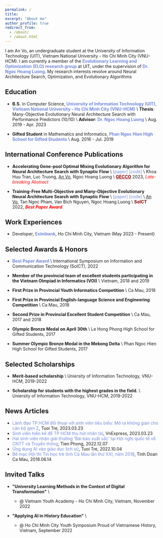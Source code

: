 ```yaml
---
permalink: /
title: 
excerpt: "About me"
author_profile: true
redirect_from: 
  - /about/
  - /about.html
---
```

 
I am An Vo, an undergraduate student at the University of Information Technology (UIT), Vietnam National University - Ho Chi Minh City (VNU-HCM). I am currently a member of the <a href="https://sites.google.com/view/evolve-learn-optimize" style="color: #7289da; text-decoration:none">**Evolutionary Learning and Optimization (ELO) research group**</a> at UIT, under the supervision of <a href="https://sites.google.com/view/hoangluong" style="color: #7289da; text-decoration: none;">**Dr. Ngoc Hoang Luong**</a>. My research interests revolve around Neural Architecture Search, Optimization, and Evolutionary Algorithms

## Education
- **B.S.** in Computer Science, <a href="https://en.uit.edu.vn/" style="color: #7289da; text-decoration: none;">**University of Information Technology (UIT), Vietnam National University - Ho Chi Minh City (VNU-HCM)**</a> \\
**Thesis**: Many-Objective Evolutionary Neural Architecture Search with Performance Predictors (10/10) \\
**Advisor**: <a href="https://sites.google.com/view/hoangluong" style="color: #7289da; text-decoration: none;">**Dr. Ngoc Hoang Luong**</a> \\
Aug. 2019 - Apr. 2023

- **Gifted Student** in Mathematics and Informatics, <a href="https://thpt-chuyenphanngochien.edu.vn" style="color: #7289da; text-decoration: none;">**Phan Ngoc Hien High School for Gifted Students**</a> \\
Aug. 2016 - Jul. 2019

## International Conference Publications
- **Accelerating Gene-pool Optimal Mixing Evolutionary Algorithm for Neural Architecture Search with Synaptic Flow** \\
<a href="https://gecco-2023.sigevo.org/HomePage" style="color: #7289da; text-decoration: none;">[paper]</a> 
<a href="https://github.com/ELO-Lab/SF-GOMENAS" style="color: #7289da; text-decoration: none;">[code]</a> \\
Khoa Huu Tran, Luc Truong, <u>An Vo</u>, Ngoc Hoang Luong \\
<a href="https://gecco-2023.sigevo.org/HomePage; text-decoration: none;" style="color:darkred">**GECCO**</a> 2023, <span style="color:red">_Late-breaking Abstract_</span> 

- **Training-Free Multi-Objective and Many-Objective Evolutionary Neural Architecture Search with Synaptic Flow** \\
<a href="https://dl.acm.org/doi/10.1145/3568562.3568569" style="color: #7289da; text-decoration: none;">[paper]</a> 
<a href="https://github.com/ELO-Lab/TF-MaOENAS" style="color: #7289da; text-decoration: none;">[code]</a> \\
<u>An Vo</u>, Tan Ngoc Pham, Van Bich Nguyen, Ngoc Hoang Luong \\
<a href="https://soict.org/2022" style="color:darkred; text-decoration: none;">**SoICT**</a> 2022, <span style="color:red">_**Best Paper Award**_</span> 

## Work Experiences
- Developer, <a href="https://eximbank.com.vn/en_GB/" style="color: #7289da; text-decoration: none;">**Eximbank**</a>, Ho Chi Minh City, Vietnam (May 2023 - Present)  

## Selected Awards & Honors
- <a href="https://soict.org/2022/" style="color: #7289da; text-decoration: none;">**Best Paper Award**</a> \\
International Symposium on Information and Communication Technology (SoICT), 2022

- **Member of the provincial team of excellent students participating in the Vietnam Olmpiad in Informatics (VOI)** \\
Vietnam, 2018 and 2019

- **First Prize in Provincial Youth Informatics Competition** \\
Ca Mau, 2018

- **First Prize in Provincial English-language Science and Engineering Competition** \\
Ca Mau, 2018

- **Second Prize in Provincial Excellent Student Competition** \\
Ca Mau, 2017 and 2018

- **Olympic Bronze Medal on April 30th** \\
Le Hong Phong High School for Gifted Students, 2017

- **Summer Olympic Bronze Medal in the Mekong Delta** \\
Phan Ngoc Hien High School for Gifted Students, 2017

## Selected Scholarships
- **Merit-based scholarship** \\
Uniersity of Information Technology, VNU-HCM, 2019-2022

- **Scholarship for students with the highest grades in the field.** \\
Uniersity of Information Technology, VNU-HCM, 2019-2022


## News Articles
- <a href="https://tuoitre.vn/lanh-dao-tp-hcm-doi-thoai-voi-sinh-vien-tieu-bieu-mo-ra-khong-gian-cho-can-bo-gen-z-20230322202149374.htm" style="color: #7289da; text-decoration: none;">Lãnh đạo TP.HCM đối thoại với sinh viên tiêu biểu: Mở ra không gian cho cán bộ gen Z</a>, Tuoi Tre, 2023.03.23
- <a href="https://vnexpress.net/sinh-vien-hien-ke-de-tp-hcm-thu-hut-nhan-tai-4584871.html" style="color: #7289da; text-decoration: none;">Sinh viên hiến kế để TP HCM thu hút nhân tài</a>, VnExpress, 2023.03.23
- <a href="https://svvn.tienphong.vn/hai-sinh-vien-nhan-giai-thuong-bai-bao-xuat-sac-tai-hoi-nghi-quoc-te-ve-cntt-va-truyen-thong-post1493044.tpo" style="color: #7289da; text-decoration: none;">Hai sinh viên nhận giải thưởng 'Bài báo xuất sắc' tại Hội nghị quốc tế về CNTT và Truyền thông</a>, Tien Phong, 2022.12.07
- <a href="https://tuoitre.vn/ung-dung-ai-vao-giao-duc-lich-su-20221004093302994.htm" style="color: #7289da; text-decoration: none;">Ứng dụng AI vào giáo dục lịch sử</a>, Tuoi Tre, 2022.10.04
- <a href="http://tinhdoancamau.com.vn/home/?74642c7368772c373632392c2c" style="color: #7289da; text-decoration: none;">Bế mạc Hội thi Tin học trẻ tỉnh Cà Mau lần thứ XXI, năm 2018</a>, Tinh Doan Ca Mau, 2018.06.14


## Invited Talks
- **"University Learning Methods in the Context of Digital Transformation"** \\
  - @ Vietnam Youth Academy - Ho Chi Minh City, Vietnam, November 2022

- **"Applying AI in History Education"** \\
  - @ Ho Chi Minh City Youth Symposium Proud of Vietnamese History, Vietnam, September 2022
